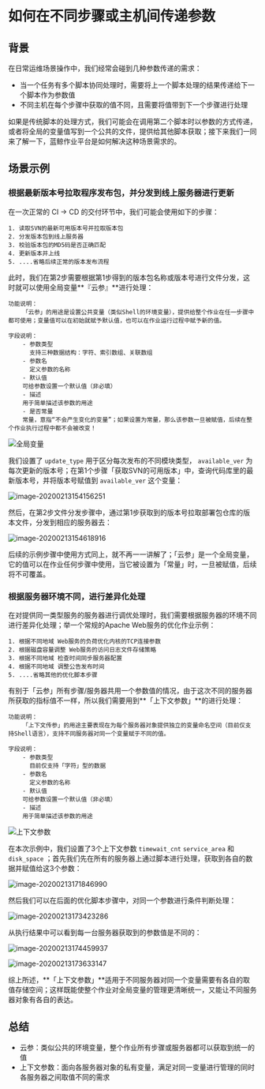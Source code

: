 # 如何在不同步骤或主机间传递参数

## 背景

在日常运维场景操作中，我们经常会碰到几种参数传递的需求：

- 当一个任务有多个脚本协同处理时，需要将上一个脚本处理的结果传递给下一个脚本作为参数值
- 不同主机在每个步骤中获取的值不同，且需要将值带到下一个步骤进行处理

如果是传统脚本的处理方式，我们可能会在调用第二个脚本时以参数的方式传递，或者将全局的变量值写到一个公共的文件，提供给其他脚本获取；接下来我们一同来了解一下，蓝鲸作业平台是如何解决这种场景需求的。

## 场景示例

### 根据最新版本号拉取程序发布包，并分发到线上服务器进行更新

在一次正常的 CI -> CD 的交付环节中，我们可能会使用如下的步骤：

```shell
1. 读取SVN的最新可用版本号并拉取版本包
2. 分发版本包到线上服务器
3. 校验版本包的MD5码是否正确匹配
4. 更新版本并上线
5. ....省略后续正常的版本发布流程
```

此时，我们在第2步需要根据第1步得到的版本包名称或版本号进行文件分发，这时就可以使用全局变量**『云参』**进行处理：

```shell
功能说明：
	「云参」的用途是设置公共变量（类似Shell的环境变量），提供给整个作业在任一步骤中都可使用；变量值可以在初始就赋予默认值，也可以在作业运行过程中赋予新的值。

字段说明：
	- 参数类型
	  支持三种数据结构：字符、索引数组、关联数组
	- 参数名
	  定义参数的名称
	- 默认值
  	可给参数设置一个默认值（非必填）
	- 描述
  	用于简单描述该参数的用途
	- 是否常量
  	常量，意指“不会产生变化的变量”；如果设置为常量，那么该参数一旦被赋值，后续在整个作业执行过程中都不会被改变！
```

![全局变量](media/image-20200213122225276.png)

我们设置了 `update_type` 用于区分每次发布的不同模块类型， `available_ver` 为每次更新的版本号；在第1个步骤「获取SVN的可用版本」中，查询代码库里的最新版本号，并将版本号赋值到 `available_ver` 这个变量：

![image-20200213154156251](media/image-20200213154156251.png)

然后，在第2步文件分发步骤中，通过第1步获取到的版本号拉取部署包仓库的版本文件，分发到相应的服务器去：

![image-20200213154618916](media/image-20200213154618916.png)

后续的示例步骤中使用方式同上，就不再一一讲解了；「云参」是一个全局变量，它的值可以在作业任何步骤中使用，当它被设置为「常量」时，一旦被赋值，后续将不可覆盖。

### 根据服务器环境不同，进行差异化处理

在对提供同一类型服务的服务器进行调优处理时，我们需要根据服务器的环境不同进行差异化处理；举一个常规的Apache Web服务的优化作业示例：

```shell
1. 根据不同地域 Web服务的负荷优化内核的TCP连接参数
2. 根据磁盘容量调整 Web服务的访问日志文件存储策略
3. 根据不同地域 检查时间同步服务器配置
4. 根据不同地域 调整公告发布时间
5. ....省略其他的优化脚本步骤
```

有别于「云参」所有步骤/服务器共用一个参数值的情况，由于这次不同的服务器所获取的指标值不一样，所以我们需要用到**「上下文参数」**的进行处理：

```shell
功能说明：
	「上下文传参」的用途主要表现在为每个服务器对象提供独立的变量命名空间（目前仅支持Shell语言），支持不同服务器对同一个变量赋于不同的值。

字段说明：
	- 参数类型
	  目前仅支持「字符」型的数据
	- 参数名
	  定义参数的名称
	- 默认值
  	可给参数设置一个默认值（非必填）
	- 描述
  	用于简单描述该参数的用途
```

![上下文参数](media/image-20200213171031941.png)

在本次示例中，我们设置了3个上下文参数 `timewait_cnt` `service_area` 和 `disk_space` ；首先我们先在所有的服务器上通过脚本进行处理，获取到各自的数据并赋值给这3个参数：

![image-20200213171846990](media/image-20200213171846990.png)

然后我们可以在后面的优化脚本步骤中，对同一个参数进行条件判断处理：

![image-20200213173423286](media/image-20200213173423286.png)

从执行结果中可以看到每一台服务器获取到的参数值是不同的：

![image-20200213174459937](media/image-20200213174459937.png)

![image-20200213173633147](media/image-20200213173633147.png)

综上所述，**「上下文参数」**适用于不同服务器对同一个变量需要有各自的取值存储空间；这样既能使整个作业对全局变量的管理更清晰统一，又能让不同服务器对象有各自的表达。

## 总结

- 云参：类似公共的环境变量，整个作业所有步骤或服务器都可以获取到统一的值
- 上下文参数：面向各服务器对象的私有变量，满足对同一变量进行管理的同时各服务器之间取值不同的需求
